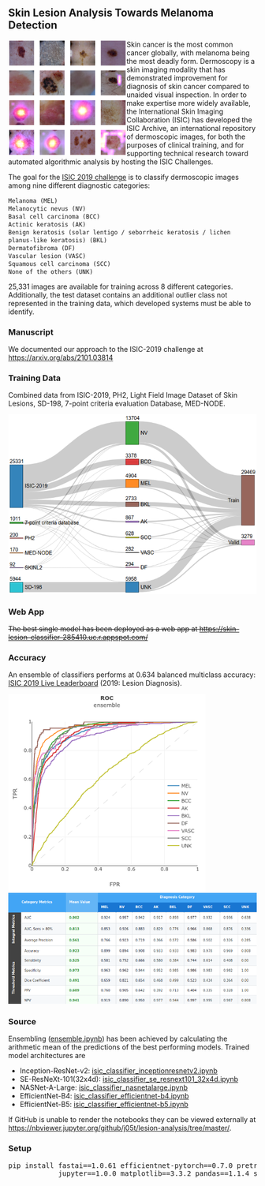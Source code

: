 ## Skin Lesion Analysis Towards Melanoma Detection 
<img width="240" align="left" src="https://github.com/j05t/lesion-analysis/blob/master/sample_images.png"> Skin cancer is the most common cancer globally, with melanoma being the most deadly form. Dermoscopy is a skin imaging modality that has demonstrated improvement for diagnosis of skin cancer compared to unaided visual inspection. In order to make expertise more widely available, the International Skin Imaging Collaboration (ISIC) has developed the ISIC Archive, an international repository of dermoscopic images, for both the purposes of clinical training, and for supporting technical research toward automated algorithmic analysis by hosting the ISIC Challenges.

The goal for the [ISIC 2019 challenge](https://challenge2019.isic-archive.com/) is to classify dermoscopic images among nine different diagnostic categories:

    Melanoma (MEL)
    Melanocytic nevus (NV)
    Basal cell carcinoma (BCC)
    Actinic keratosis (AK)
    Benign keratosis (solar lentigo / seborrheic keratosis / lichen planus-like keratosis) (BKL)
    Dermatofibroma (DF)
    Vascular lesion (VASC)
    Squamous cell carcinoma (SCC)
    None of the others (UNK)

25,331 images are available for training across 8 different categories. Additionally, the test dataset contains an additional outlier class not represented in the training data, which developed systems must be able to identify.

### Manuscript
We documented our approach to the ISIC-2019 challenge at https://arxiv.org/abs/2101.03814

### Training Data
Combined data from ISIC-2019, PH2, Light Field Image Dataset of Skin Lesions, SD-198, 7-point criteria evaluation Database, MED-NODE.

<img src="https://github.com/j05t/lesion-analysis/blob/master/combined_dataset.png" />

### Web App
<strike>The best single model has been deployed as a web app at https://skin-lesion-classifier-285410.uc.r.appspot.com/</strike>

### Accuracy
An ensemble of classifiers performs at 0.634 balanced multiclass accuracy: [ISIC 2019 Live Leaderboard](https://challenge.isic-archive.com/leaderboards/live) (2019: Lesion Diagnosis).

<img width="400" src="https://github.com/j05t/lesion-analysis/blob/master/roc.png" />
<img width="800" src="https://github.com/j05t/lesion-analysis/blob/master/metrics.png" />

### Source
Ensembling ([ensemble.ipynb](ensemble.ipynb)) has been achieved by calculating the arithmetic mean of the predictions of the best performing models. Trained model architectures are 
* Inception-ResNet-v2: [isic_classifier_inceptionresnetv2.ipynb](isic_classifier_inceptionresnetv2.ipynb)
* SE-ResNeXt-101(32x4d): [isic_classifier_se_resnext101_32x4d.ipynb](isic_classifier_se_resnext101_32x4d.ipynb)
* NASNet-A-Large: [isic_classifier_nasnetalarge.ipynb](isic_classifier_nasnetalarge.ipynb)
* EfficientNet-B4: [isic_classifier_efficientnet-b4.ipynb](isic_classifier_efficientnet-b4.ipynb)
* EfficientNet-B5: [isic_classifier_efficientnet-b5.ipynb](isic_classifier_efficientnet-b5.ipynb)

If GitHub is unable to render the notebooks they can be viewed externally at https://nbviewer.jupyter.org/github/j05t/lesion-analysis/tree/master/.

### Setup
<pre>
pip install fastai==1.0.61 efficientnet-pytorch==0.7.0 pretrainedmodels==0.7.4 \
            jupyter==1.0.0 matplotlib==3.3.2 pandas==1.1.4 seaborn==0.11.0 ipython==7.19.0
</pre>

